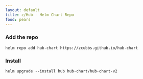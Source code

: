 ```yaml
---
layout: default
title: z/Hub - Helm Chart Repo
food: pears
---
```


### Add the repo

`helm repo add hub-chart https://zcubbs.github.io/hub-chart`

### Install

`helm upgrade --install hub hub-chart/hub-chart-v2`
